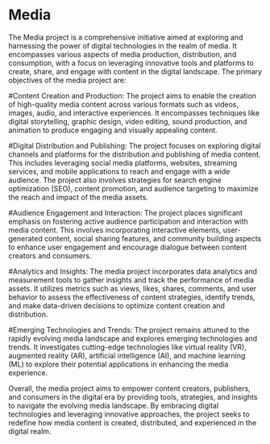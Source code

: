 # Media
The  Media project is a comprehensive initiative aimed at exploring and harnessing the power of digital technologies in the realm of media. It encompasses various aspects of  media production, distribution, and consumption, with a focus on leveraging innovative tools and platforms to create, share, and engage with content in the digital landscape.
The primary objectives of the media project are:

#Content Creation and Production: 
The project aims to enable the creation of high-quality media content across various formats such as videos, images, audio, and interactive experiences. It encompasses techniques like digital storytelling, graphic design, video editing, sound production, and animation to produce engaging and visually appealing content.

#Digital Distribution and Publishing: 
The project focuses on exploring digital channels and platforms for the distribution and publishing of media content. This includes leveraging social media platforms, websites, streaming services, and mobile applications to reach and engage with a wide audience. The project also involves strategies for search engine optimization (SEO), content promotion, and audience targeting to maximize the reach and impact of the media assets.

#Audience Engagement and Interaction: 
The project places significant emphasis on fostering active audience participation and interaction with media content. This involves incorporating interactive elements, user-generated content, social sharing features, and community building aspects to enhance user engagement and encourage dialogue between content creators and consumers.

#Analytics and Insights: 
The media project incorporates data analytics and measurement tools to gather insights and track the performance of media assets. It utilizes metrics such as views, likes, shares, comments, and user behavior to assess the effectiveness of content strategies, identify trends, and make data-driven decisions to optimize content creation and distribution.

#Emerging Technologies and Trends: 
The project remains attuned to the rapidly evolving media landscape and explores emerging technologies and trends. It investigates cutting-edge technologies like virtual reality (VR), augmented reality (AR), artificial intelligence (AI), and machine learning (ML) to explore their potential applications in enhancing the media experience.

Overall, the media project aims to empower content creators, publishers, and consumers in the digital era by providing tools, strategies, and insights to navigate the evolving media landscape. By embracing digital technologies and leveraging innovative approaches, the project seeks to redefine how media content is created, distributed, and experienced in the digital realm.
